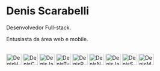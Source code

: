 
 ## 
  # Denis Scarabelli

Desenvolvedor Full-stack.

Entusiasta da área web e mobile.

 <div style="display: inline_block"><br>
  <img align="center" alt="DenisHTML" height="30" width="40" src="https://cdn.jsdelivr.net/gh/devicons/devicon/icons/html5/html5-original.svg">
  <img align="center" alt="DenisCSS" height="30" width="40" src="https://cdn.jsdelivr.net/gh/devicons/devicon/icons/css3/css3-original.svg">
  <img align="center" alt="DenisJavaScript" height="30" width="40" src="https://cdn.jsdelivr.net/gh/devicons/devicon/icons/javascript/javascript-original.svg">
  <img align="center" alt="DenisTypeScript" height="30" width="40" src="https://cdn.jsdelivr.net/gh/devicons/devicon/icons/typescript/typescript-original.svg">
  <img align="center" alt="DenisReact" height="30" width="40" src="https://cdn.jsdelivr.net/gh/devicons/devicon/icons/react/react-original.svg">
  <img align="center" alt="DenisNode" height="30" width="40" src="https://cdn.jsdelivr.net/gh/devicons/devicon/icons/nodejs/nodejs-original.svg">
  <img align="center" alt="DenisJavaScript" height="30" width="40" src="https://cdn.jsdelivr.net/gh/devicons/devicon/icons/java/java-original.svg">
   <img align="center" alt="DenisSQL" height="30" width="40" src="https://cdn.jsdelivr.net/gh/devicons/devicon/icons/mysql/mysql-original.svg">
  <img align="center" alt="DenisMongoDB" height="30" width="40" src="https://cdn.jsdelivr.net/gh/devicons/devicon/icons/mongodb/mongodb-original.svg">
  
  ##
